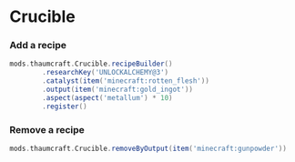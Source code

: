 # Crucible

### Add a recipe

```groovy
mods.thaumcraft.Crucible.recipeBuilder()
        .researchKey('UNLOCKALCHEMY@3')
        .catalyst(item('minecraft:rotten_flesh'))
        .output(item('minecraft:gold_ingot'))
        .aspect(aspect('metallum') * 10)
        .register()
```

### Remove a recipe

```groovy
mods.thaumcraft.Crucible.removeByOutput(item('minecraft:gunpowder'))
```
